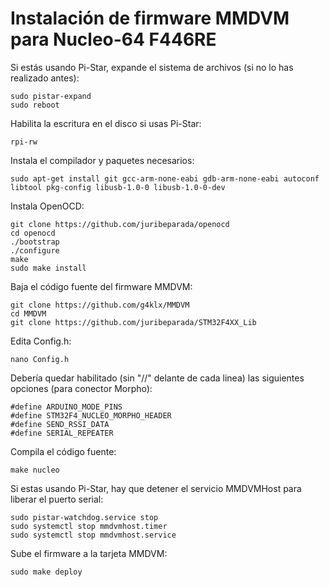 # Instalación de firmware MMDVM para Nucleo-64 F446RE

Si estás usando Pi-Star, expande el sistema de archivos (si no lo has realizado antes):

    sudo pistar-expand
    sudo reboot

Habilita la escritura en el disco si usas Pi-Star:

    rpi-rw

Instala el compilador y paquetes necesarios:

    sudo apt-get install git gcc-arm-none-eabi gdb-arm-none-eabi autoconf libtool pkg-config libusb-1.0-0 libusb-1.0-0-dev

Instala OpenOCD:

    git clone https://github.com/juribeparada/openocd
    cd openocd
    ./bootstrap
    ./configure
    make
    sudo make install

Baja el código fuente del firmware MMDVM:

    git clone https://github.com/g4klx/MMDVM
    cd MMDVM
    git clone https://github.com/juribeparada/STM32F4XX_Lib

Edita Config.h:

    nano Config.h
    
Debería quedar habilitado (sin "//" delante de cada linea) las siguientes opciones (para conector Morpho):

    #define ARDUINO_MODE_PINS
    #define STM32F4_NUCLEO_MORPHO_HEADER
    #define SEND_RSSI_DATA
    #define SERIAL_REPEATER

Compila el código fuente:

    make nucleo

Si estas usando Pi-Star, hay que detener el servicio MMDVMHost para liberar el puerto serial:

    sudo pistar-watchdog.service stop
    sudo systemctl stop mmdvmhost.timer
    sudo systemctl stop mmdvmhost.service

Sube el firmware a la tarjeta MMDVM:

    sudo make deploy
